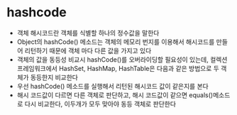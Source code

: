 # hashcode
* 객체 해시코드란 객체를 식별할 하나의 정수값을 말한다
* Object의 hashCode() 메소드는 객체의 메모리 번지를 이용해서 해시코드를 만들어 리턴하기 때문에 객체 마다 다른 값을 가지고 있다
* 객체의 값을 동등성 비교시 hashCode()를 오버라이딩할 필요성이 있는데, 컬렉션 프레임워크에서 HashSet, HashMap, HashTable은 다음과 같은 방법으로 두 객체가 동등한지 비교한다
* 우선 hashCode() 메소드를 실행해서 리턴된 해시코드 값이 같은지를 본다
* 해시 코드값이 다르면 다른 객체로 판단하고, 해시 코드값이 같으면 equals()메소드로 다시 비교한다, 이두개가 모두 맞아야 동등 객체로 판단한다
